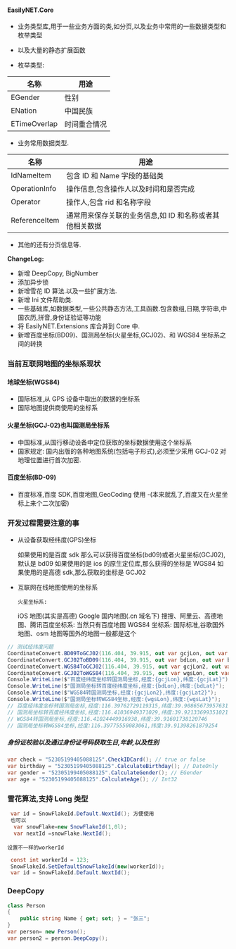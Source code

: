 #### EasilyNET.Core

- 业务类型库,用于一些业务方面的类,如分页,以及业务中常用的一些数据类型和枚举类型
- 以及大量的静态扩展函数

- 枚举类型:

| 名称           | 用途     |
|--------------|--------|
| EGender      | 性别     |
| ENation      | 中国民族   |
| ETimeOverlap | 时间重合情况 |

- 业务常用数据类型.

| 名称            | 用途                             |
|---------------|--------------------------------|
| IdNameItem    | 包含 ID 和 Name 字段的基础类            |
| OperationInfo | 操作信息,包含操作人以及时间和是否完成            |
| Operator      | 操作人,包含 rid 和名称字段               |
| ReferenceItem | 通常用来保存关联的业务信息,如 ID 和名称或者其他相关数据 |

- 其他的还有分页信息等.

**ChangeLog:**

- 新增 DeepCopy, BigNumber
- 添加异步锁
- 新增雪花 ID 算法.以及一些扩展方法.
- 新增 Ini 文件帮助类.
- 一些基础库,如数据类型,一些公共静态方法,工具函数.包含数组,日期,字符串,中国农历,拼音,身份证验证等功能
- 将 EasilyNET.Extensions 库合并到 Core 中.
- 新增百度坐标(BD09)、国测局坐标(火星坐标,GCJ02)、和 WGS84 坐标系之间的转换

### 当前互联网地图的坐标系现状

#### 地球坐标(WGS84)

- 国际标准,从 GPS 设备中取出的数据的坐标系
- 国际地图提供商使用的坐标系

#### 火星坐标(GCJ-02)也叫国测局坐标系

- 中国标准,从国行移动设备中定位获取的坐标数据使用这个坐标系
- 国家规定: 国内出版的各种地图系统(包括电子形式),必须至少采用 GCJ-02 对地理位置进行首次加密.

#### 百度坐标(BD-09)

- 百度标准,百度 SDK,百度地图,GeoCoding 使用 -(本来就乱了,百度又在火星坐标上来个二次加密)

### 开发过程需要注意的事

- 从设备获取经纬度(GPS)坐标

  如果使用的是百度 sdk 那么可以获得百度坐标(bd09)或者火星坐标(GCJ02),默认是 bd09 如果使用的是 ios 的原生定位库,那么获得的坐标是
  WGS84 如果使用的是高德 sdk,那么获取的坐标是 GCJ02

- 互联网在线地图使用的坐标系

      火星坐标系:

  iOS 地图(其实是高德) Google 国内地图(.cn 域名下) 搜搜、阿里云、高德地图、腾讯百度坐标系: 当然只有百度地图 WGS84 坐标系:
  国际标准,谷歌国外地图、osm 地图等国外的地图一般都是这个

```csharp
// 测试经纬度问题
CoordinateConvert.BD09ToGCJ02(116.404, 39.915, out var gcjLon, out var gcjLat);
CoordinateConvert.GCJ02ToBD09(116.404, 39.915, out var bdLon, out var bdLat);
CoordinateConvert.WGS84ToGCJ02(116.404, 39.915, out var gcjLon2, out var gcjLat2);
CoordinateConvert.GCJ02ToWGS84(116.404, 39.915, out var wgsLon, out var wgsLat);
Console.WriteLine($"百度经纬度坐标转国测局坐标,经度:{gcjLon},纬度:{gcjLat}");
Console.WriteLine($"国测局坐标转百度经纬度坐标,经度:{bdLon},纬度:{bdLat}");
Console.WriteLine($"WGS84转国测局坐标,经度:{gcjLon2},纬度:{gcjLat2}");
Console.WriteLine($"国测局坐标转WGS84坐标,经度:{wgsLon},纬度:{wgsLat}");
// 百度经纬度坐标转国测局坐标,经度:116.39762729119315,纬度:39.90865673957631
// 国测局坐标转百度经纬度坐标,经度:116.41036949371029,纬度:39.92133699351021
// WGS84转国测局坐标,经度:116.41024449916938,纬度:39.91601738120746
// 国测局坐标转WGS84坐标,经度:116.39775550083061,纬度:39.91398261879254
```

##### 身份证校验以及通过身份证号码获取生日,年龄,以及性别

```csharp
var check = "52305199405088125".CheckIDCard(); // true or false
var birthday = "52305199405088125".CalculateBirthday(); // DateOnly
var gender = "52305199405088125".CalculateGender(); // EGender
var age = "52305199405088125".CalculateAge(); // Int32
```

### 雪花算法,支持 Long 类型

```csharp
 var id = SnowFlakeId.Default.NextId(); 方便使用
 也可以
  var snowFlake=new SnowFlakeId(1,0l);
  var nextId =snowFlake.NextId();
```

`设置不一样的workerId`

```csharp
 const int workerId = 123;
 SnowFlakeId.SetDefaultSnowFlakeId(new(workerId));
 var id = SnowFlakeId.Default.NextId();
```

### DeepCopy

```csharp
class Person
{
    public string Name { get; set; } = "张三";
}
var person= new Person();
var person2 = person.DeepCopy();
```